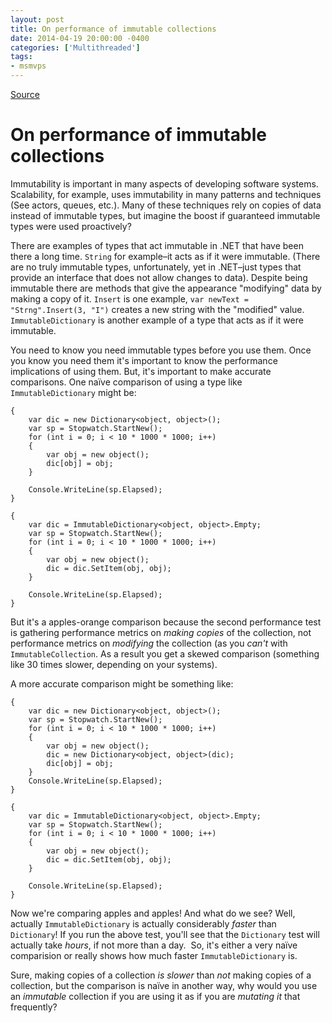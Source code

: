 ```yaml
---
layout: post
title: On performance of immutable collections
date: 2014-04-19 20:00:00 -0400
categories: ['Multithreaded']
tags:
- msmvps
---
```

[Source](http://pr-blog.azurewebsites.net/2014/04/20/on-performance-of-immutable-collections/ "Permalink to On performance of immutable collections")

# On performance of immutable collections

Immutability is important in many aspects of developing software systems. Scalability, for example, uses immutability in many patterns and techniques (See actors, queues, etc.). Many of these techniques rely on copies of data instead of immutable types, but imagine the boost if guaranteed immutable types were used proactively?

There are examples of types that act immutable in .NET that have been there a long time. `String` for example–it acts as if it were immutable. (There are no truly immutable types, unfortunately, yet in .NET–just types that provide an interface that does not allow changes to data). Despite being immutable there are methods that give the appearance "modifying" data by making a copy of it. `Insert` is one example, `var newText = "Strng".Insert(3, "I")` creates a new string with the "modified" value. `ImmutableDictionary` is another example of a type that acts as if it were immutable.

You need to know you need immutable types before you use them. Once you know you need them it's important to know the performance implications of using them. But, it's important to make accurate comparisons. One naïve comparison of using a type like `ImmutableDictionary` might be:
    
    
    {
        var dic = new Dictionary<object, object>();
        var sp = Stopwatch.StartNew();
        for (int i = 0; i < 10 * 1000 * 1000; i++)
        {
            var obj = new object();
            dic[obj] = obj;
        }
    
        Console.WriteLine(sp.Elapsed);
    }
    
    {
        var dic = ImmutableDictionary<object, object>.Empty;
        var sp = Stopwatch.StartNew();
        for (int i = 0; i < 10 * 1000 * 1000; i++)
        {
            var obj = new object();
            dic = dic.SetItem(obj, obj);
        }
    
        Console.WriteLine(sp.Elapsed);
    }

But it's a apples-orange comparison because the second performance test is gathering performance metrics on _making copies_ of the collection, not performance metrics on _modifying_ the collection (as you _can't_ with `ImmutableCollection`. As a result you get a skewed comparison (something like 30 times slower, depending on your systems).

A more accurate comparison might be something like:
    
    
    {
        var dic = new Dictionary<object, object>();
        var sp = Stopwatch.StartNew();
        for (int i = 0; i < 10 * 1000 * 1000; i++)
        {
            var obj = new object();
            dic = new Dictionary<object, object>(dic);
            dic[obj] = obj;
        }
        Console.WriteLine(sp.Elapsed);
    }
    
    {
        var dic = ImmutableDictionary<object, object>.Empty;
        var sp = Stopwatch.StartNew();
        for (int i = 0; i < 10 * 1000 * 1000; i++)
        {
            var obj = new object();
            dic = dic.SetItem(obj, obj);
        }
    
        Console.WriteLine(sp.Elapsed);
    }

Now we're comparing apples and apples! And what do we see? Well, actually `ImmutableDictionary` is actually considerably _faster_ than `Dictionary`! If you run the above test, you'll see that the `Dictionary` test will actually take _hours_, if not more than a day.  So, it's either a very naïve comparision or really shows how much faster `ImmutableDictionary` is.

Sure, making copies of a collection _is slower_ than _not_ making copies of a collection, but the comparison is naïve in another way, why would you use an _immutable_ collection if you are using it as if you are _mutating it_ that frequently?


